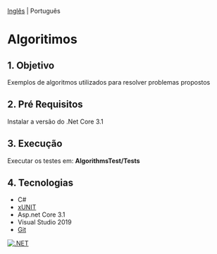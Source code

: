 [Inglês](/README.md) | Português

# Algoritimos

## 1. Objetivo
Exemplos de algoritmos utilizados para resolver problemas propostos

## 2. Pré Requisitos
Instalar a versão do .Net Core 3.1

## 3. Execução
Executar os testes em: **AlgorithmsTest/Tests**

## 4. Tecnologias
- C#
- [xUNIT](https://xunit.github.io/)
- Asp.net Core 3.1
- Visual Studio 2019
- [Git](https://github.com/git/git)

[![.NET](https://github.com/petersonzeferino/algorithms/actions/workflows/dotnet.yml/badge.svg?branch=master)](https://github.com/petersonzeferino/algorithms/actions/workflows/dotnet.yml)

